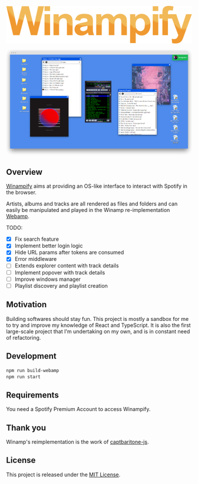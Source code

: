 <p align="center">
  <img width="534" src="./images/winampifylogo.png">
</p>

<center><a href="http://winampify.io"><img src="./images/screenshot.png" /></a></center>

## Overview

<a href="http://winampify.io">Winampify</a> aims at providing an OS-like interface to interact with Spotify in the browser.

Artists, albums and tracks are all rendered as files and folders and can easily be manipulated and played in the Winamp re-implementation <a href="https://github.com/captbaritone/webamp">Webamp</a>.

TODO:

- [x] Fix search feature
- [x] Implement better login logic
- [x] Hide URL params after tokens are consumed
- [x] Error middleware
- [ ] Extends explorer content with track details
- [ ] Implement popover with track details
- [ ] Improve windows manager
- [ ] Playlist discovery and playlist creation

## Motivation

Building softwares should stay fun. This project is mostly a sandbox for me to try and improve my knowledge of React and TypeScript. It is also the first large-scale project that I'm undertaking on my own, and is in constant need of refactoring.

## Development

`npm run build-webamp`  
`npm run start`

## Requirements

You need a Spotify Premium Account to access Winampify.

## Thank you

Winamp's reimplementation is the work of <a href="https://github.com/captbaritone">captbaritone-js</a>.

## License

This project is released under the [MIT License](LICENSE.txt).
